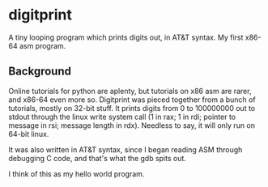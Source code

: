 # digitprint
A tiny looping program which prints digits out, in AT&T syntax. My first x86-64 asm program.

## Background
Online tutorials for python are aplenty, but tutorials on x86 asm are rarer, and x86-64 even more so.
Digitprint was pieced together from a bunch of tutorials, mostly on 32-bit stuff. It prints digits from 0 to 100000000 out to stdout through the linux write system call (1 in rax; 1 in rdi; pointer to message in rsi; message length in rdx). Needless to say, it will only run on 64-bit linux.

It was also written in AT&T syntax, since I began reading ASM through debugging C code, and that's what the gdb spits out. 

I think of this as my hello world program.

